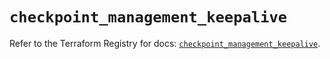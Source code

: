 # `checkpoint_management_keepalive`

Refer to the Terraform Registry for docs: [`checkpoint_management_keepalive`](https://registry.terraform.io/providers/checkpointsw/checkpoint/2.11.0/docs/resources/management_keepalive).
